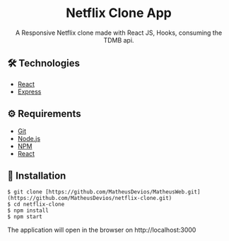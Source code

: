 # <div align="center"> Netflix Clone App</div>
<p align="center">A Responsive Netflix clone made with React JS, Hooks, consuming the TDMB api.</p>

## 🛠️ Technologies

<ul>
  <li><a href="https://reactjs.org/">React</a></li>
  <li><a href="https://expressjs.com">Express</a></li>
</ul>

## ⚙️ Requirements

<ul>
  <li><a href="https://git-scm.com/">Git</a></li>
  <li><a href="https://nodejs.org/en/">Node.js</a></li>
  <li><a href="https://www.npmjs.com/">NPM</a></li>
  <li><a href="https://https://reactjs.org/">React</a></li>
</ul>

## 🚀 Installation

```
$ git clone [https://github.com/MatheusDevios/MatheusWeb.git](https://github.com/MatheusDevios/netflix-clone.git)
$ cd netflix-clone
$ npm install
$ npm start
```

The application will open in the browser on http://localhost:3000
